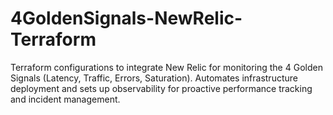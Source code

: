 # 4GoldenSignals-NewRelic-Terraform
Terraform configurations to integrate New Relic for monitoring the 4 Golden Signals (Latency, Traffic, Errors, Saturation). Automates infrastructure deployment and sets up observability for proactive performance tracking and incident management.
